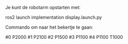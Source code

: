 Je kunt de robotarm opstarten met:

ros2 launch implementation display.launch.py


Commando om naar het bekertje te gaan:

#0 P2000 #1 P2100 #2 P1500 #3 P1100 #4 P1100 T1000